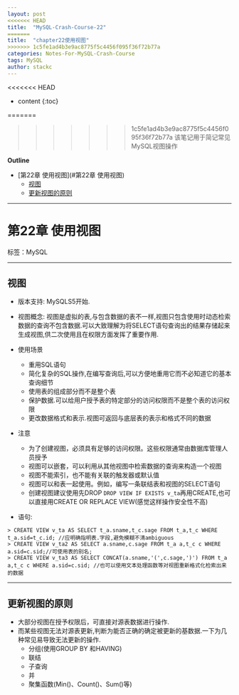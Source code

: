 ```yaml
---
layout: post
<<<<<<< HEAD
title:  "MySQL-Crash-Course-22"
=======
title:  "chapter22使用视图"
>>>>>>> 1c5fe1ad4b3e9ac8775f5c4456f095f36f72b77a
categories: Notes-For-MySQL-Crash-Course
tags: MySQL
author: stackc
---
```


<<<<<<< HEAD
* content
{:toc}

=======
>>>>>>> 1c5fe1ad4b3e9ac8775f5c4456f095f36f72b77a
>该笔记用于简记常见MySQL视图操作




**Outline**

- [第22章 使用视图](#第22章 使用视图)
	- [视图](#视图)
	- [更新视图的原则](#更新视图的原则)




---

# 第22章 使用视图

标签：MySQL

---

## 视图

- 版本支持: MySQLS5开始.
- 视图概念: 视图是虚拟的表,与包含数据的表不一样,视图只包含使用时动态检索数据的查询不包含数据.可以大致理解为将SELECT语句查询出的结果存储起来生成视图,供二次使用且在权限方面发挥了重要作用.
- 使用场景
	- 重用SQL语句
	- 简化复杂的SQL操作,在编写查询后,可以方便地重用它而不必知道它的基本查询细节
	- 使用表的组成部分而不是整个表
	- 保护数据.可以给用户授予表的特定部分的访问权限而不是整个表的访问权限
	- 更改数据格式和表示.视图可返回与底层表的表示和格式不同的数据
- 注意
	- 为了创建视图，必须具有足够的访问权限。这些权限通常由数据库管理人员授予
	- 视图可以嵌套，可以利用从其他视图中检索数据的查询来构造一个视图 
	- 视图不能索引，也不能有关联的触发器或默认值
	- 视图可以和表一起使用。例如，编写一条联结表和视图的SELECT语句
	- 创建视图建议使用先DROP `DROP VIEW IF EXISTS v_ta`再用CREATE,也可以直接用CREATE OR REPLACE VIEW(感觉这样操作安全性不高)

- 语句: 
```
> CREATE VIEW v_ta AS SELECT t_a.sname,t_c.sage FROM t_a,t_c WHERE t_a.sid=t_c.id; //应明确指明表.字段,避免模糊不清ambiguous
> CREATE VIEW v_ta2 AS SELECT a.sname,c.sage FROM t_a a,t_c c WHERE a.sid=c.sid;//可使用表的别名;
> CREATE VIEW v_ta3 AS SELECT CONCAT(a.sname,'(',c.sage,')') FROM t_a a,t_c c WHERE a.sid=c.sid; //也可以使用文本处理函数等对视图重新格式化检索出来的数据
```

---

## 更新视图的原则

- 大部分视图在授予权限后，可直接对源表数据进行操作.
- 而某些视图无法对源表更新,判断为能否正确的确定被更新的基数据.一下为几种常见易导致无法更新的操作.
	- 分组(使用GROUP BY 和HAVING)
	- 联结
	- 子查询
	- 并
	- 聚集函数(Min()、Count()、Sum()等)